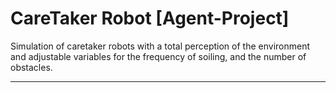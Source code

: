 # CareTaker Robot [Agent-Project]

Simulation of caretaker robots with a total perception of the environment and adjustable variables for the frequency of soiling, and the number of obstacles.

______
